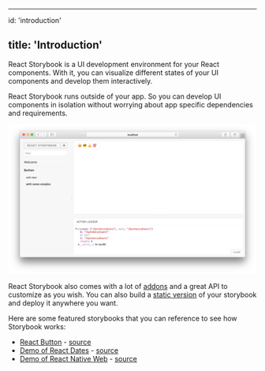* * *

id: 'introduction'

## title: 'Introduction'

React Storybook is a UI development environment for your React components.
With it, you can visualize different states of your UI components and develop them interactively.

React Storybook runs outside of your app.
So you can develop UI components in isolation without worrying about app specific dependencies and requirements.

![React Storybook](../static/screenshot.png)

React Storybook also comes with a lot of [addons](/addons/introduction) and a great API to customize as you wish.
You can also build a [static version](/basics/exporting-storybook) of your storybook and deploy it anywhere you want.

Here are some featured storybooks that you can reference to see how Storybook works:

-   [React Button](http://kadira-samples.github.io/react-button) - [source](https://github.com/kadira-samples/react-button)
-   [Demo of React Dates](http://airbnb.io/react-dates/) - [source](https://github.com/airbnb/react-dates)
-   [Demo of React Native Web](http://necolas.github.io/react-native-web/storybook/) - [source](https://github.com/necolas/react-native-web)
